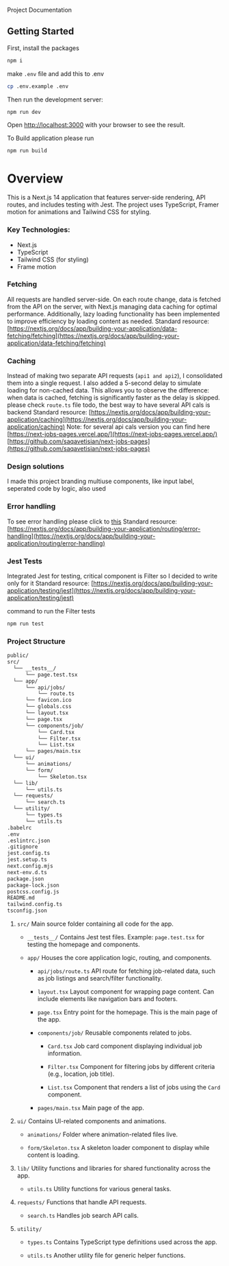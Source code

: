 Project Documentation

## Getting Started

First, install the packages

```bash
npm i
```

make `.env` file and add this to .env

```bash
cp .env.example .env
```

Then run the development server:

```bash
npm run dev
```

Open [http://localhost:3000](http://localhost:3000) with your browser to see the result.

To Build application please run

```bash
npm run build
```


# Overview
This is a Next.js 14 application that features server-side rendering, API routes, and includes testing with Jest. The project uses TypeScript, Framer motion for animations and Tailwind CSS for styling.

### Key Technologies:
- Next.js
- TypeScript
- Tailwind CSS (for styling)
- Frame motion
    
### Fetching
All requests are handled server-side. On each route change, data is fetched from the API on the server, with Next.js managing data caching for optimal performance. Additionally, lazy loading functionality has been implemented to improve efficiency by loading content as needed.
Standard resource: [https://nextjs.org/docs/app/building-your-application/data-fetching/fetching](https://nextjs.org/docs/app/building-your-application/data-fetching/fetching)

### Caching
Instead of making two separate API requests (`api1 and api2`), I consolidated them into a single request. I also added a 5-second delay to simulate loading for non-cached data. This allows you to observe the difference: when data is cached, fetching is significantly faster as the delay is skipped.
please check `route.ts` file todo, the best way to have several API cals is backend
Standard resource: [https://nextjs.org/docs/app/building-your-application/caching](https://nextjs.org/docs/app/building-your-application/caching)
Note: for several api cals version you can find here
[https://next-jobs-pages.vercel.app/](https://next-jobs-pages.vercel.app/)
[https://github.com/saqavetisian/next-jobs-pages](https://github.com/saqavetisian/next-jobs-pages)


### Design solutions
I made this project branding multiuse components, like input label, seperated code by logic, also used  

### Error handling
To see error handling please click to [this](https://jobsearch-peach-nine.vercel.app/?error=1)
Standard resource: [https://nextjs.org/docs/app/building-your-application/routing/error-handling](https://nextjs.org/docs/app/building-your-application/routing/error-handling)

### Jest Tests
Integrated Jest for testing, critical component is Filter so I decided to write only for it 
Standard resource: [https://nextjs.org/docs/app/building-your-application/testing/jest](https://nextjs.org/docs/app/building-your-application/testing/jest)

command to run the Filter tests

```bash
npm run test
```


### Project Structure

```bash
public/
src/
  └── __tests__/
      └── page.test.tsx
  └── app/
      └── api/jobs/
          └── route.ts
      └── favicon.ico
      └── globals.css
      └── layout.tsx
      └── page.tsx
      └── components/job/
          └── Card.tsx
          └── Filter.tsx
          └── List.tsx
      └── pages/main.tsx
  └── ui/
      └── animations/
      └── form/
          └── Skeleton.tsx
  └── lib/
      └── utils.ts
  └── requests/
      └── search.ts
  └── utility/
      └── types.ts
      └── utils.ts
.babelrc
.env
.eslintrc.json
.gitignore
jest.config.ts
jest.setup.ts
next.config.mjs
next-env.d.ts
package.json
package-lock.json
postcss.config.js
README.md
tailwind.config.ts
tsconfig.json

```

1. `src/`
   Main source folder containing all code for the app.

    - `__tests__/`
      Contains Jest test files. Example: `page.test.tsx` for testing the homepage and components.

    - `app/`
      Houses the core application logic, routing, and components.

        - `api/jobs/route.ts`
          API route for fetching job-related data, such as job listings and search/filter functionality.

        - `layout.tsx`
          Layout component for wrapping page content. Can include elements like navigation bars and footers.

        - `page.tsx`
          Entry point for the homepage. This is the main page of the app.

        - `components/job/`
          Reusable components related to jobs.

            - `Card.tsx`
              Job card component displaying individual job information.

            - `Filter.tsx`
              Component for filtering jobs by different criteria (e.g., location, job title).

            - `List.tsx`
              Component that renders a list of jobs using the `Card` component.

        - `pages/main.tsx`
          Main page of the app.

3. `ui/`
   Contains UI-related components and animations.

    - `animations/`
      Folder where animation-related files live.

    - `form/Skeleton.tsx`
      A skeleton loader component to display while content is loading.

4. `lib/`
   Utility functions and libraries for shared functionality across the app.

    - `utils.ts`
      Utility functions for various general tasks.

5. `requests/`
   Functions that handle API requests.

    - `search.ts`
      Handles job search API calls.

6. `utility/`

    - `types.ts`
      Contains TypeScript type definitions used across the app.

    - `utils.ts`
      Another utility file for generic helper functions.

